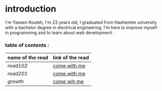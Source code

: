 # introduction
 I'm Yaseen Kouteh, I'm 23 years old, I graduated from Hashemite university with a bachelor degree in electrical engineering, I'm here to improve myself in programming  and to learn about web development .

 ### table of contents :
 
 **name of the read**   |   **link of the read**
 -----------------      |   --------
 *read102*              | [come with me](read-102.md)
 *read201*              |[come with me](read-201.md)
 *growth*               |[come wih me](growth.md)

 

